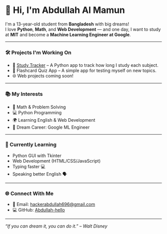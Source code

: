 # 👋 Hi, I'm Abdullah Al Mamun

I'm a 13-year-old student from **Bangladesh** with big dreams!  
I love **Python**, **Math**, and **Web Development** — and one day, I want to study at **MIT** and become a **Machine Learning Engineer at Google**.

---

### 🛠 Projects I'm Working On

- 🚀 [Study Tracker](https://github.com/Abdullah-hello/Study_Tracker) – A Python app to track how long I study each subject.
- 🧠 Flashcard Quiz App – A simple app for testing myself on new topics.
- 🌐 Web projects coming soon!

---

### 📚 My Interests
- 🧮 Math & Problem Solving  
- 💻 Python Programming  
- 🌍 Learning English & Web Development  
- 🎯 Dream Career: Google ML Engineer  

---

### 🌱 Currently Learning
- Python GUI with Tkinter  
- Web Development (HTML/CSS/JavaScript)  
- Typing faster 💻  
- Speaking better English 🗣

---

### 🌐 Connect With Me
- 📧 Email: hackerabdullah696@gmail.com  
- 💻 GitHub: [Abdullah-hello](https://github.com/Abdullah-hello)

---

*“If you can dream it, you can do it.” – Walt Disney*
